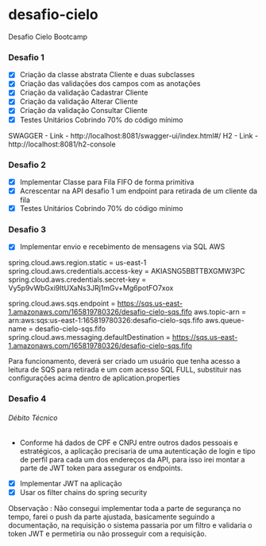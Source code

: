 # desafio-cielo
Desafio Cielo Bootcamp

### Desafio 1

- [x] Criação da classe abstrata Cliente e duas subclasses
- [x] Criação das validações dos campos com as anotações 
- [x] Criação da validação Cadastrar Cliente
- [x] Criação da validação Alterar Cliente
- [x] Criação da validação Consultar Cliente
- [x] Testes Unitários Cobrindo 70% do código mínimo

SWAGGER - Link - http://localhost:8081/swagger-ui/index.html#/
H2 - Link - http://localhost:8081/h2-console

### Desafio 2

- [x] Implementar Classe para Fila FIFO de forma primitiva
- [x] Acrescentar na API desafio 1 um endpoint para retirada de um cliente da fila 
- [x] Testes Unitários Cobrindo 70% do código mínimo

### Desafio 3

- [x] Implementar envio e recebimento de mensagens via SQL AWS

spring.cloud.aws.region.static                                        = us-east-1
spring.cloud.aws.credentials.access-key                               = AKIASNG5BBTTBXGMW3PC
spring.cloud.aws.credentials.secret-key                               = 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

spring.cloud.aws.sqs.endpoint                                         = https://sqs.us-east-1.amazonaws.com/165819780326/desafio-cielo-sqs.fifo
aws.topic-arn                                                         = arn:aws:sqs:us-east-1:165819780326:desafio-cielo-sqs.fifo
aws.queue-name                                                        = desafio-cielo-sqs.fifo
spring.cloud.aws.messaging.defaultDestination                         = https://sqs.us-east-1.amazonaws.com/165819780326/desafio-cielo-sqs.fifo

Para funcionamento, deverá ser criado um usuário que tenha acesso a leitura de SQS para retirada e um com acesso SQL FULL, substituir nas configurações acima
dentro de aplication.properties

### Desafio 4

###### Débito Técnico
- Conforme há dados de CPF e CNPJ entre outros dados pessoais e estratégicos, a aplicação precisaria de uma autenticação de login e tipo de perfil para cada um dos endereços da API, para isso irei montar a parte de JWT token para assegurar os endpoints.

- [x] Implementar JWT na aplicação
- [x] Usar os filter chains do spring security

Observação : Não consegui implementar toda a parte de segurança no tempo, farei o push da parte ajustada, basicamente seguindo a documentação, na requisição o sistema passaria por um filtro e validaria o token JWT e permetiria ou não prosseguir com a requisição.